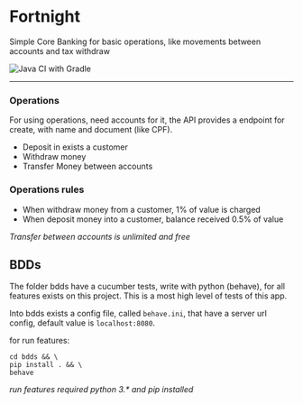 # Fortnight
Simple Core Banking for basic operations, like movements between accounts and tax withdraw

![Java CI with Gradle](https://github.com/srdantas/fortnight/workflows/Java%20CI%20with%20Gradle/badge.svg)
___

### Operations
For using operations, need accounts for it, the API provides a endpoint for create, with name and document (like CPF).

- Deposit in exists a customer
- Withdraw money
- Transfer Money between accounts

### Operations rules
- When withdraw money from a customer, 1% of value is charged
- When deposit money into a customer, balance received 0.5% of value

*Transfer between accounts is unlimited and free*

## BDDs
The folder bdds have a cucumber tests, write with python (behave), for all features exists on this project.
This is a most high level of tests of this app.

Into bdds exists a config file, called `behave.ini`, that have a server url config, default value is `localhost:8080`.

for run features:
```shell
cd bdds && \ 
pip install . && \ 
behave
```
*run features required python 3.\* and pip installed*
